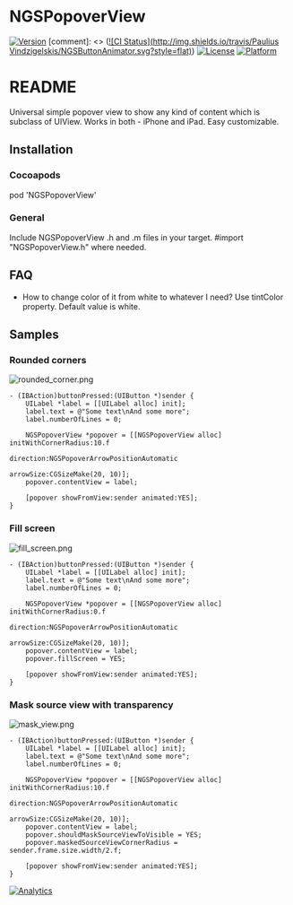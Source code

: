 
# NGSPopoverView

[![Version](https://img.shields.io/cocoapods/v/NGSPopoverView.svg?style=flat)](http://cocoapods.org/pods/NGSPopoverView)
[comment]: <> ([![CI Status](http://img.shields.io/travis/Paulius Vindzigelskis/NGSButtonAnimator.svg?style=flat)](https://travis-ci.org/PauliusVindzigelskis/NGSPopoverView))
[![License](https://img.shields.io/cocoapods/l/NGSPopoverView.svg?style=flat)](http://cocoapods.org/pods/NGSPopoverView)
[![Platform](https://img.shields.io/cocoapods/p/NGSPopoverView.svg?style=flat)](http://cocoapods.org/pods/NGSPopoverView)

# README #

Universal simple popover view to show any kind of content which is subclass of UIView. Works in both - iPhone and iPad. Easy customizable.

## Installation ##


### Cocoapods ###

pod 'NGSPopoverView'

### General ###

Include NGSPopoverView .h and .m files in your target. #import "NGSPopoverView.h" where needed.

## FAQ ##

* How to change color of it from white to whatever I need?
Use tintColor property. Default value is white.

## Samples ##


### Rounded corners ###

![rounded_corner.png](https://bitbucket.org/repo/8yGqo8/images/2516946630-rounded_corner.png)

```
- (IBAction)buttonPressed:(UIButton *)sender {
    UILabel *label = [[UILabel alloc] init];
    label.text = @"Some text\nAnd some more";
    label.numberOfLines = 0;
    
    NGSPopoverView *popover = [[NGSPopoverView alloc] initWithCornerRadius:10.f
                                                                 direction:NGSPopoverArrowPositionAutomatic
                                                                 arrowSize:CGSizeMake(20, 10)];
    popover.contentView = label;
    
    [popover showFromView:sender animated:YES];
}
```

### Fill screen ###
![fill_screen.png](https://bitbucket.org/repo/8yGqo8/images/3076218040-fill_screen.png)
```
- (IBAction)buttonPressed:(UIButton *)sender {
    UILabel *label = [[UILabel alloc] init];
    label.text = @"Some text\nAnd some more";
    label.numberOfLines = 0;
    
    NGSPopoverView *popover = [[NGSPopoverView alloc] initWithCornerRadius:0.f
                                                                 direction:NGSPopoverArrowPositionAutomatic
                                                                 arrowSize:CGSizeMake(20, 10)];
    popover.contentView = label;
    popover.fillScreen = YES;
    
    [popover showFromView:sender animated:YES];
}
```
### Mask source view with transparency ###
![mask_view.png](https://bitbucket.org/repo/8yGqo8/images/3619268285-mask_view.png)
```
- (IBAction)buttonPressed:(UIButton *)sender {
    UILabel *label = [[UILabel alloc] init];
    label.text = @"Some text\nAnd some more";
    label.numberOfLines = 0;
    
    NGSPopoverView *popover = [[NGSPopoverView alloc] initWithCornerRadius:10.f
                                                                 direction:NGSPopoverArrowPositionAutomatic
                                                                 arrowSize:CGSizeMake(20, 10)];
    popover.contentView = label;
    popover.shouldMaskSourceViewToVisible = YES;
    popover.maskedSourceViewCornerRadius = sender.frame.size.width/2.f;
    
    [popover showFromView:sender animated:YES];
}
```

[![Analytics](https://ga-beacon.appspot.com/UA-62210028-4/ngspopoverview?flat)](https://github.com/igrigorik/ga-beacon)
